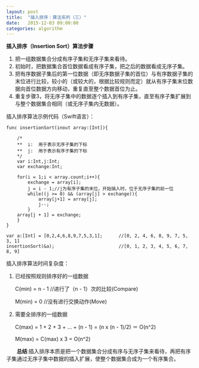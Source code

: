 ```yaml
---
layout: post
title:  "插入排序：算法系列（三）"
date:   2015-12-03 09:00:00
categories: algorithm
---
```

**插入排序（Insertion Sort）算法步骤**

1. 把一组数据集合分成有序子集和无序子集来看待。
2. 初始时，把数据集合首位数据看成有序子集，把之后的数据看成无序子集。
3. 把有序数据子集后的第一位数据（即无序数据子集的首位）与有序数据子集的末位进行比较，较小的（或较大的，根据比较规则而定）就从有序子集末位数据向首位数据方向移动，重复直至整个数据首位为止。
4. 重复步骤3，将无序子集中的数据逐个插入到有序子集，直至有序子集扩展到与整个数据集合相同（或无序子集内无数据）。

插入排序算法示例代码（Swift语言）：

	func insertionSort(inout array:[Int]){
	    
	    /*
	    **  i:  用于表示无序子集的下标
	    **  j:  用于表示有序子集的下标
	    */
	    var i:Int,j:Int;
	    var exchange:Int;
	    
	    for(i = 1;i < array.count;i++){
	        exchange = array[i];
	        j = i - 1;//j为有序子集的末位，开始插入时，位于无序子集的前一位
	        while((j >= 0) && (array[j] > exchange)){
	            array[j+1] = array[j];
	            j--;
	        }
	    array[j + 1] = exchange;
	    }
	}

	var a:[Int] = [0,2,4,6,8,9,7,5,3,1];      //[0, 2, 4, 6, 8, 9, 7, 5, 3, 1]
	insertionSort(&a);                        //[0, 1, 2, 3, 4, 5, 6, 7, 8, 9]

插入排序算法时间复杂度：

1. 已经按照规则排序好的一组数据

	C(min) = n - 1	    //进行了（n - 1）次的比较(Compare)
	
	M(min) = 0	        //没有进行交换动作(Move)

2. 需要全排序的一组数据

	C(max) = 1 + 2 + 3 + ... + (n - 1) = (n x (n - 1)/2) ＝ O(n^2)
	
	M(max) = C(max) x 3 = O(n^2)

&emsp;&emsp;**总结**:插入排序本质是把一个数据集合分成有序与无序子集来看待，再把有序子集通过无序子集中数据的插入扩展，使整个数据集合成为一个有序集合。
